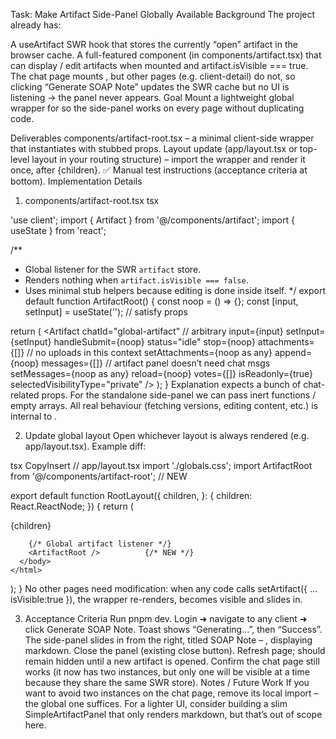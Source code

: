 Task: Make Artifact Side-Panel Globally Available
Background
The project already has:

A useArtifact SWR hook that stores the currently “open” artifact in the browser cache.
A full-featured <Artifact /> component (in components/artifact.tsx) that can display / edit artifacts when mounted and artifact.isVisible === true.
The chat page mounts <Artifact />, but other pages (e.g. client-detail) do not, so clicking “Generate SOAP Note” updates the SWR cache but no UI is listening → the panel never appears.
Goal
Mount a lightweight global wrapper for <Artifact /> so the side-panel works on every page without duplicating code.

Deliverables
components/artifact-root.tsx – a minimal client-side wrapper that instantiates <Artifact /> with stubbed props.
Layout update (app/layout.tsx or top-level layout in your routing structure) – import the wrapper and render it once, after {children}.
✅ Manual test instructions (acceptance criteria at bottom).
Implementation Details

1. components/artifact-root.tsx
   tsx

'use client';
import { Artifact } from '@/components/artifact';
import { useState } from 'react';

/\*\*

- Global listener for the SWR `artifact` store.
- Renders nothing when `artifact.isVisible === false`.
- Uses minimal stub helpers because editing is done inside <Artifact> itself.
  \*/
  export default function ArtifactRoot() {
  const noop = () => {};
  const [input, setInput] = useState(''); // satisfy props

return (
<Artifact
chatId="global-artifact" // arbitrary
input={input}
setInput={setInput}
handleSubmit={noop}
status="idle"
stop={noop}
attachments={[]} // no uploads in this context
setAttachments={noop as any}
append={noop}
messages={[]} // artifact panel doesn’t need chat msgs
setMessages={noop as any}
reload={noop}
votes={[]}
isReadonly={true}
selectedVisibilityType="private"
/>
);
}
Explanation
<Artifact /> expects a bunch of chat-related props. For the standalone side-panel we can pass inert functions / empty arrays. All real behaviour (fetching versions, editing content, etc.) is internal to <Artifact />.

2. Update global layout
   Open whichever layout is always rendered (e.g. app/layout.tsx). Example diff:

tsx
CopyInsert
// app/layout.tsx
import './globals.css';
import ArtifactRoot from '@/components/artifact-root'; // NEW

export default function RootLayout({
children,
}: {
children: React.ReactNode;
}) {
return (
<html lang="en">
<body className="min-h-screen bg-background">
{children}

        {/* Global artifact listener */}
        <ArtifactRoot />          {/* NEW */}
      </body>
    </html>

);
}
No other pages need modification: when any code calls setArtifact({ … isVisible:true }), the wrapper re-renders, <Artifact /> becomes visible and slides in.

3. Acceptance Criteria
   Run pnpm dev.
   Login ➜ navigate to any client ➜ click Generate SOAP Note.
   Toast shows “Generating…”, then “Success”.
   The side-panel slides in from the right, titled SOAP Note – <Client Name>, displaying markdown.
   Close the panel (existing close button). Refresh page; <ArtifactRoot> should remain hidden until a new artifact is opened.
   Confirm the chat page still works (it now has two <Artifact /> instances, but only one will be visible at a time because they share the same SWR store).
   Notes / Future Work
   If you want to avoid two <Artifact /> instances on the chat page, remove its local <Artifact> import – the global one suffices.
   For a lighter UI, consider building a slim SimpleArtifactPanel that only renders markdown, but that’s out of scope here.
